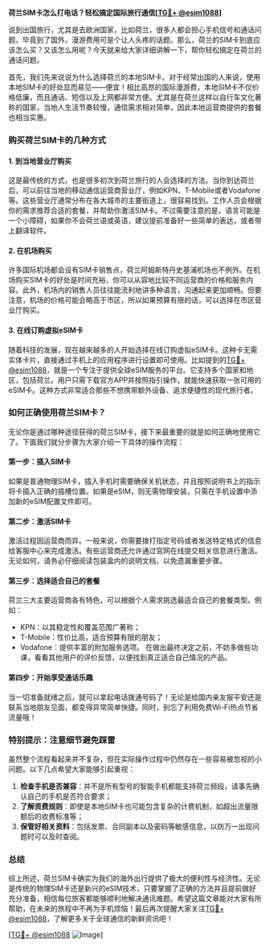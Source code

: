 **荷兰SIM卡怎么打电话？轻松搞定国际旅行通信[[TG💪+ @esim1088](https://t.me/s/esim1088)]**

说到出国旅行，尤其是去欧洲国家，比如荷兰，很多人都会担心手机信号和通话问题。毕竟到了国外，漫游费用可是个让人头疼的话题。那么，荷兰的SIM卡到底应该怎么买？又该怎么用呢？今天就来给大家详细讲解一下，帮你轻松搞定在荷兰的通话问题。

首先，我们先来说说为什么选择荷兰的本地SIM卡。对于经常出国的人来说，使用本地SIM卡的好处显而易见——便宜！相比高昂的国际漫游费，本地SIM卡不仅价格低廉，而且通话、短信以及上网都非常方便。尤其是在荷兰这样以自行车文化著称的国家，当地人生活节奏较慢，通信需求相对简单，因此本地运营商提供的套餐也相当实惠。

### **购买荷兰SIM卡的几种方式**

#### **1. 到当地营业厅购买**
这是最传统的方式，也是很多初次到荷兰旅行的人会选择的方法。当你到达荷兰后，可以前往当地的移动通信运营商营业厅，例如KPN、T-Mobile或者Vodafone等。这些营业厅通常分布在各大城市的主要街道上，很容易找到。工作人员会根据你的需求推荐合适的套餐，并帮助你激活SIM卡。不过需要注意的是，语言可能是一个小障碍，如果你不会荷兰语或英语，建议提前准备好一些简单的表达，或者带上翻译软件。

#### **2. 在机场购买**
许多国际机场都会设有SIM卡销售点，荷兰阿姆斯特丹史基浦机场也不例外。在机场购买SIM卡的好处是时间充裕，你可以从容地比较不同运营商的价格和服务内容。此外，机场内的销售人员往往能流利地讲多种语言，沟通起来更加顺畅。但要注意，机场的价格可能会略高于市区，所以如果预算有限的话，可以选择在市区营业厅购买。

#### **3. 在线订购虚拟eSIM卡**
随着科技的发展，现在越来越多的人开始选择在线订购虚拟eSIM卡。这种卡无需实体卡片，直接通过手机上的应用程序进行设置即可使用。比如提到的[TG💪+ @esim1088](https://t.me/s/esim1088)，就是一个专注于提供全球eSIM服务的平台。它支持多个国家和地区，包括荷兰。用户只需下载官方APP并按照指引操作，就能快速获取一张可用的eSIM卡。这种方式非常适合那些不想携带额外设备、追求便捷性的现代旅行者。

### **如何正确使用荷兰SIM卡？**

无论你是通过哪种途径获得的荷兰SIM卡，接下来最重要的就是如何正确地使用它了。下面我们就分步骤为大家介绍一下具体的操作流程：

#### **第一步：插入SIM卡**
如果是普通物理SIM卡，插入手机时需要确保关机状态，并且按照说明书上的指示将卡插入正确的插槽位置。如果是eSIM，则无需物理安装，只需在手机设置中添加新的eSIM配置文件即可。

#### **第二步：激活SIM卡**
激活过程因运营商而异。一般来说，你需要拨打指定号码或者发送特定格式的信息给客服中心来完成激活。有些运营商还允许通过官网在线提交相关信息进行激活。无论如何，请务必仔细阅读包装盒内的说明文档，以免遗漏重要步骤。

#### **第三步：选择适合自己的套餐**
荷兰三大主要运营商各有特色，可以根据个人需求挑选最适合自己的套餐类型。例如：
- KPN：以其稳定性和覆盖范围广著称；
- T-Mobile：性价比高，适合预算有限的朋友；
- Vodafone：提供丰富的附加服务选项。
在做出最终决定之前，不妨多做些功课，看看其他用户的评价反馈，以便找到真正适合自己情况的产品。

#### **第四步：开始享受通话乐趣**
当一切准备就绪之后，就可以拿起电话拨通号码了！无论是给国内亲友报平安还是联系当地朋友见面，都变得异常简单快捷。同时，别忘了利用免费Wi-Fi热点节省流量哦！

### **特别提示：注意细节避免踩雷**

虽然整个流程看起来并不复杂，但在实际操作过程中仍然存在一些容易被忽视的小问题。以下几点希望大家能够引起重视：

1. **检查手机是否兼容**：并不是所有型号的智能手机都能支持荷兰频段，请事先确认自己的手机是否符合要求；
2. **了解资费规则**：即使是本地SIM卡也可能包含复杂的计费机制，如超出流量限额后的收费标准等；
3. **保管好相关资料**：包括发票、合同副本以及密码等敏感信息，以防万一出现问题时可以及时查阅。

### **总结**

综上所述，荷兰SIM卡确实为我们的海外出行提供了极大的便利性与经济性。无论是传统的物理SIM卡还是新兴的eSIM技术，只要掌握了正确的方法并且提前做好充分准备，相信每位旅客都能够顺利地解决通讯难题。希望这篇文章能对大家有所帮助，在未来的旅程中不再为手机烦恼！最后再次提醒大家关注[TG💪+ @esim1088](https://t.me/s/esim1088)，了解更多关于全球通信的新鲜资讯吧！

[[TG💪+ @esim1088](https://t.me/s/esim1088) ![Image](https://i.postimg.cc/4NQfJmqS/Snipaste-2025-05-13-00-14-12.png)]